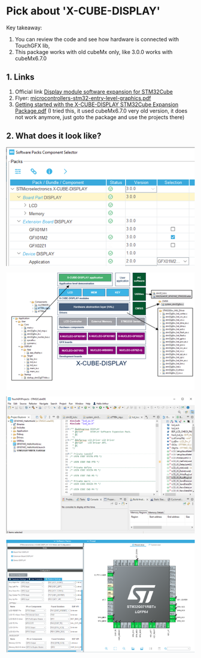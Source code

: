 # Pick about 'X-CUBE-DISPLAY'

Key takeaway:

1. You can review the code and see how hardware is connected with TouchGFX lib,
2. This package works with old cubeMx only, like 3.0.0 works with cubeMx6.7.0 

## 1. Links
1. Official link [Display module software expansion for STM32Cube](https://www.st.com/en/embedded-software/x-cube-display.html)
1. Flyer: [microcontrollers-stm32-entry-level-graphics.pdf](https://www.st.com/resource/en/product_presentation/microcontrollers-stm32-entry-level-graphics.pdf)
2. [Getting started with the X-CUBE-DISPLAY STM32Cube Expansion Package.pdf](https://www.st.com/resource/en/user_manual/um2787-getting-started-with-the-xcubedisplay-stm32cube-expansion-package-stmicroelectronics.pdf) (I tried this, it used cubeMx6.7.0 very old version, it does not work anymore, just goto the package and use the projects there)




## 2. What does it look like?

![1](image.png)

![what's in it](./Image%202.png)

![ide](image-1.png)

![mx](image-2.png)















